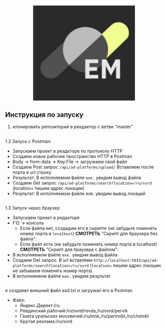 <p align ="center">
  <img src="effective_mobile.png" alt="Project Logo" width="326">
</p>

## Инструкция по запуску
1. клонировать репозиторий в рекдактор с ветви "master"
##
1.2 Запуск с Postman:
- Запускаем проект в реадкторе по протоколу HTTP
- Создаем новое рабочее пространство HTTP в Postman
- Body -> from-data -> Key:File -> загружаем свой файл
- Создаем Post запрос `/api/ad-platforms/upload/` Вставляем после порта в url строку
- Результат: В исполняемом файле `exe.` увидим вывод файла
- Создаем Get запрос `/api/ad-platforms/search?location=/ru/svrd` (location= пишем адрес локации)
- Результат: В исполняемом файле exe. увидим вывод локаций
##
1.3 Запуск через браузер:
- Запускаем проект в редакторе
- F12 -> консоль
  - Если файла нет, создадим его в скрипте (не забудьте поменять номер порта в `localhost`) **СМОТРЕТЬ** "Скрипт для браузера без файла":
  - Если файл есть (не забудьте поменять номер порта в localhost) **СМОТРЕТЬ** "Скрипт для браузера с файлом":
- В исполняемом файле `exe.` увидим вывод файла
- Создаем Get запрос. В url вставляем `http://localhost:5033/api/ad-platforms/search?location=/ru/svrd` (`location=` пишем адрес локации. не забываем поменять номер порта)
- В исполняемом файле `exe.` увидим результат 
##
я создавал внешний файл asd.txt и загружал его в Postman
- Файл:
  - Яндекс.Директ:/ru
  - Ревдинский рабочий:/ru/svrd/revda,/ru/svrd/pervik
  - Газета уральских москвичей:/ru/msk,/ru/permobl,/ru/chelobl
  - Крутая реклама:/ru/svrd 
##

